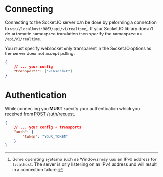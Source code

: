 # Connecting

Connecting to the Socket.IO server can be done by peforming a connection to `ws://localhost:9863/api/v1/realtime`[^1]. If your Socket.IO library doesn't do automatic namespace translation then specify the namespace as `/api/v1/realtime`.

You must specify websocket only transparent in the Socket.IO options as the server does not accept polling.
```json
{
    // ... your config
    "transports": ["websocket"]
}
```

# Authentication

While connecting you **MUST** specify your authentication which you received from [POST /auth/request](../../reference/v1/auth-request.md).
```json
{
    // ... your config + transports
    "auth": {
        "token": "YOUR_TOKEN"
    }
}
```

[^1]: Some operating systems such as Windows may use an IPv6 address for `localhost`. The server is only listening on an IPv4 address and will result in a connection failure.